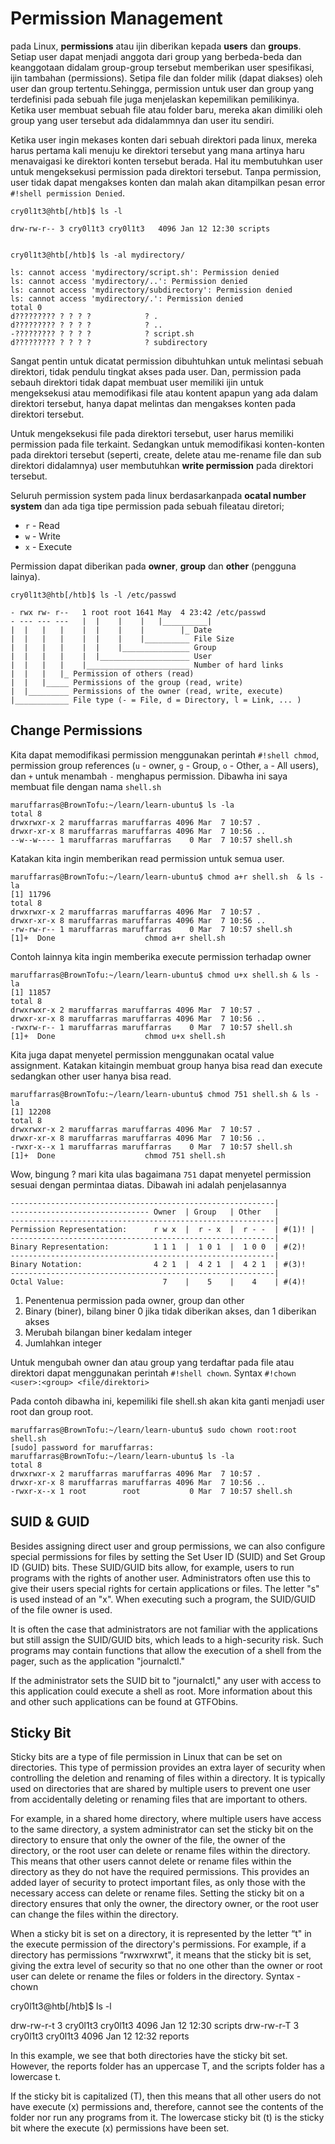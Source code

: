 # Permission Management
pada Linux, **permissions** atau ijin diberikan kepada **users** dan **groups**. Setiap user dapat menjadi anggota dari group yang berbeda-beda dan keanggotaan didalam group-group tersebut memberikan user spesifikasi, ijin tambahan (permissions). Setipa file dan folder milik (dapat diakses) oleh user dan group tertentu.Sehingga, permission untuk user dan group yang terdefinisi pada sebuah file juga menjelaskan kepemilikan pemilikinya. Ketika user membuat sebuah file atau folder baru, mereka akan dimiliki oleh group yang user tersebut ada didalammnya dan user itu sendiri.

Ketika user ingin mekases konten dari sebuah direktori pada linux, mereka harus pertama kali menuju ke direktori tersebut yang mana artinya haru menavaigasi ke direktori konten tersebut berada. Hal itu membutuhkan user untuk mengeksekusi permission pada direktori tersebut. Tanpa permission, user tidak dapat mengakses konten dan malah akan ditampilkan pesan error `#!shell permission Denied`.




``` shell
cry0l1t3@htb[/htb]$ ls -l

drw-rw-r-- 3 cry0l1t3 cry0l1t3   4096 Jan 12 12:30 scripts


cry0l1t3@htb[/htb]$ ls -al mydirectory/

ls: cannot access 'mydirectory/script.sh': Permission denied
ls: cannot access 'mydirectory/..': Permission denied
ls: cannot access 'mydirectory/subdirectory': Permission denied
ls: cannot access 'mydirectory/.': Permission denied
total 0
d????????? ? ? ? ?            ? .
d????????? ? ? ? ?            ? ..
-????????? ? ? ? ?            ? script.sh
d????????? ? ? ? ?            ? subdirectory
```

Sangat pentin untuk dicatat permission dibuhtuhkan untuk melintasi sebuah direktori, tidak pendulu tingkat akses pada user. Dan, permission pada sebauh direktori tidak dapat membuat user memiliki ijin untuk mengeksekusi atau memodifikasi file atau kontent apapun yang ada dalam direktori tersebut, hanya dapat melintas dan mengakses konten pada direktori tersebut.

Untuk mengeksekusi file pada direktori tersebut, user harus memiliki permission pada file terkaint. Sedangkan untuk memodifikasi konten-konten pada direktori tersebut (seperti, create, delete atau me-rename file dan sub direktori didalamnya) user membutuhkan **write permission** pada direktori tersebut.

Seluruh permission system pada linux berdasarkanpada **ocatal number system** dan ada tiga tipe permission pada sebuah fileatau diretori;

*   `r` - Read
*   `w` - Write
*   `x` - Execute


Permission dapat diberikan pada **owner**, **group** dan **other** (pengguna lainya).

```shell
cry0l1t3@htb[/htb]$ ls -l /etc/passwd

- rwx rw- r--   1 root root 1641 May  4 23:42 /etc/passwd
- --- --- ---   |  |    |    |   |__________|
|  |   |   |    |  |    |    |        |_ Date
|  |   |   |    |  |    |    |__________ File Size
|  |   |   |    |  |    |_______________ Group
|  |   |   |    |  |____________________ User
|  |   |   |    |_______________________ Number of hard links
|  |   |   |_ Permission of others (read)
|  |   |_____ Permissions of the group (read, write)
|  |_________ Permissions of the owner (read, write, execute)
|____________ File type (- = File, d = Directory, l = Link, ... )
```


## Change Permissions
Kita dapat memodifikasi permission menggunakan perintah `#!shell chmod`, permission group references (`u` - owner, `g` - Group, `o` - Other, `a` - All users), dan `+` untuk menambah `-` menghapus permission. Dibawha ini saya membuat file dengan nama `shell.sh`

```shell
maruffarras@BrownTofu:~/learn/learn-ubuntu$ ls -la
total 8
drwxrwxr-x 2 maruffarras maruffarras 4096 Mar  7 10:57 .
drwxr-xr-x 8 maruffarras maruffarras 4096 Mar  7 10:56 ..
--w--w---- 1 maruffarras maruffarras    0 Mar  7 10:57 shell.sh
```

Katakan kita ingin memberikan read permission untuk semua user.

```shell
maruffarras@BrownTofu:~/learn/learn-ubuntu$ chmod a+r shell.sh  & ls -la
[1] 11796
total 8
drwxrwxr-x 2 maruffarras maruffarras 4096 Mar  7 10:57 .
drwxr-xr-x 8 maruffarras maruffarras 4096 Mar  7 10:56 ..
-rw-rw-r-- 1 maruffarras maruffarras    0 Mar  7 10:57 shell.sh
[1]+  Done                    chmod a+r shell.sh
```

Contoh lainnya kita ingin memberika execute permission terhadap owner

```shell
maruffarras@BrownTofu:~/learn/learn-ubuntu$ chmod u+x shell.sh & ls -la 
[1] 11857
total 8
drwxrwxr-x 2 maruffarras maruffarras 4096 Mar  7 10:57 .
drwxr-xr-x 8 maruffarras maruffarras 4096 Mar  7 10:56 ..
-rwxrw-r-- 1 maruffarras maruffarras    0 Mar  7 10:57 shell.sh
[1]+  Done                    chmod u+x shell.sh
```

Kita juga dapat menyetel permission menggunakan ocatal value assignment. Katakan kitaingin membuat group hanya bisa read dan execute sedangkan other user hanya bisa read. 

```shell
maruffarras@BrownTofu:~/learn/learn-ubuntu$ chmod 751 shell.sh & ls -la
[1] 12208
total 8
drwxrwxr-x 2 maruffarras maruffarras 4096 Mar  7 10:57 .
drwxr-xr-x 8 maruffarras maruffarras 4096 Mar  7 10:56 ..
-rwxr-x--x 1 maruffarras maruffarras    0 Mar  7 10:57 shell.sh
[1]+  Done                    chmod 751 shell.sh
```

Wow, bingung ? mari kita ulas bagaimana `751` dapat menyetel permission sesuai dengan permintaa diatas. Dibawah ini adalah penjelasannya

```shell
-----------------------------------------------------------|
------------------------------- Owner  | Group   | Other   |
-----------------------------------------------------------|
Permission Representation:      r w x  |  r - x  |  r - -  | #(1)! |
-----------------------------------------------------------|
Binary Representation:          1 1 1  |  1 0 1  |  1 0 0  | #(2)!
-----------------------------------------------------------|
Binary Notation:                4 2 1  |  4 2 1  |  4 2 1  | #(3)!
-----------------------------------------------------------|
Octal Value:                      7    |    5    |    4    | #(4)!
```

1.  Penentenua permission pada owner, group dan other
2.  Binary (biner), bilang biner 0 jika tidak diberikan akses, dan 1 diberikan akses
3.  Merubah bilangan biner kedalam integer
4.  Jumlahkan integer


Untuk mengubah owner dan atau group yang terdaftar pada file atau direktori dapat menggunakan perintah `#!shell chown`. Syntax `#!chown <user>:<group> <file/direktori>`

Pada contoh dibawha ini, kepemiliki file shell.sh akan kita ganti menjadi user root dan group root.

```shell
maruffarras@BrownTofu:~/learn/learn-ubuntu$ sudo chown root:root shell.sh 
[sudo] password for maruffarras: 
maruffarras@BrownTofu:~/learn/learn-ubuntu$ ls -la
total 8
drwxrwxr-x 2 maruffarras maruffarras 4096 Mar  7 10:57 .
drwxr-xr-x 8 maruffarras maruffarras 4096 Mar  7 10:56 ..
-rwxr-x--x 1 root        root           0 Mar  7 10:57 shell.sh
```


## SUID & GUID

Besides assigning direct user and group permissions, we can also configure special permissions for files by setting the Set User ID (SUID) and Set Group ID (GUID) bits. These SUID/GUID bits allow, for example, users to run programs with the rights of another user. Administrators often use this to give their users special rights for certain applications or files. The letter "s" is used instead of an "x". When executing such a program, the SUID/GUID of the file owner is used.

It is often the case that administrators are not familiar with the applications but still assign the SUID/GUID bits, which leads to a high-security risk. Such programs may contain functions that allow the execution of a shell from the pager, such as the application "journalctl."

If the administrator sets the SUID bit to "journalctl," any user with access to this application could execute a shell as root. More information about this and other such applications can be found at GTFObins.


## Sticky Bit

Sticky bits are a type of file permission in Linux that can be set on directories. This type of permission provides an extra layer of security when controlling the deletion and renaming of files within a directory. It is typically used on directories that are shared by multiple users to prevent one user from accidentally deleting or renaming files that are important to others.

For example, in a shared home directory, where multiple users have access to the same directory, a system administrator can set the sticky bit on the directory to ensure that only the owner of the file, the owner of the directory, or the root user can delete or rename files within the directory. This means that other users cannot delete or rename files within the directory as they do not have the required permissions. This provides an added layer of security to protect important files, as only those with the necessary access can delete or rename files. Setting the sticky bit on a directory ensures that only the owner, the directory owner, or the root user can change the files within the directory.

When a sticky bit is set on a directory, it is represented by the letter “t" in the execute permission of the directory's permissions. For example, if a directory has permissions “rwxrwxrwt", it means that the sticky bit is set, giving the extra level of security so that no one other than the owner or root user can delete or rename the files or folders in the directory.
Syntax - chown

cry0l1t3@htb[/htb]$ ls -l

drw-rw-r-t 3 cry0l1t3 cry0l1t3   4096 Jan 12 12:30 scripts
drw-rw-r-T 3 cry0l1t3 cry0l1t3   4096 Jan 12 12:32 reports

In this example, we see that both directories have the sticky bit set. However, the reports folder has an uppercase T, and the scripts folder has a lowercase t.

If the sticky bit is capitalized (T), then this means that all other users do not have execute (x) permissions and, therefore, cannot see the contents of the folder nor run any programs from it. The lowercase sticky bit (t) is the sticky bit where the execute (x) permissions have been set.